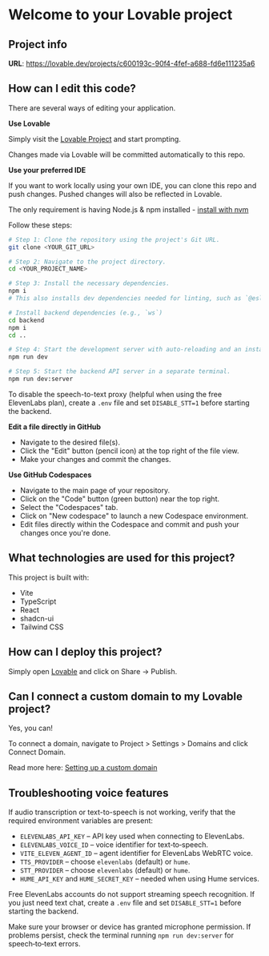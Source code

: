 # Welcome to your Lovable project

## Project info

**URL**: https://lovable.dev/projects/c600193c-90f4-4fef-a688-fd6e111235a6

## How can I edit this code?

There are several ways of editing your application.

**Use Lovable**

Simply visit the [Lovable Project](https://lovable.dev/projects/c600193c-90f4-4fef-a688-fd6e111235a6) and start prompting.

Changes made via Lovable will be committed automatically to this repo.

**Use your preferred IDE**

If you want to work locally using your own IDE, you can clone this repo and push changes. Pushed changes will also be reflected in Lovable.

The only requirement is having Node.js & npm installed - [install with nvm](https://github.com/nvm-sh/nvm#installing-and-updating)

Follow these steps:

```sh
# Step 1: Clone the repository using the project's Git URL.
git clone <YOUR_GIT_URL>

# Step 2: Navigate to the project directory.
cd <YOUR_PROJECT_NAME>

# Step 3: Install the necessary dependencies.
npm i
# This also installs dev dependencies needed for linting, such as `@eslint/js`.

# Install backend dependencies (e.g., `ws`)
cd backend
npm i
cd ..

# Step 4: Start the development server with auto-reloading and an instant preview.
npm run dev

# Step 5: Start the backend API server in a separate terminal.
npm run dev:server
```

To disable the speech-to-text proxy (helpful when using the free ElevenLabs plan), create a `.env` file and set `DISABLE_STT=1` before starting the backend.


**Edit a file directly in GitHub**

- Navigate to the desired file(s).
- Click the "Edit" button (pencil icon) at the top right of the file view.
- Make your changes and commit the changes.

**Use GitHub Codespaces**

- Navigate to the main page of your repository.
- Click on the "Code" button (green button) near the top right.
- Select the "Codespaces" tab.
- Click on "New codespace" to launch a new Codespace environment.
- Edit files directly within the Codespace and commit and push your changes once you're done.

## What technologies are used for this project?

This project is built with:

- Vite
- TypeScript
- React
- shadcn-ui
- Tailwind CSS

## How can I deploy this project?

Simply open [Lovable](https://lovable.dev/projects/c600193c-90f4-4fef-a688-fd6e111235a6) and click on Share -> Publish.

## Can I connect a custom domain to my Lovable project?

Yes, you can!

To connect a domain, navigate to Project > Settings > Domains and click Connect Domain.

Read more here: [Setting up a custom domain](https://docs.lovable.dev/tips-tricks/custom-domain#step-by-step-guide)

## Troubleshooting voice features

If audio transcription or text-to-speech is not working, verify that the required
environment variables are present:

- `ELEVENLABS_API_KEY` – API key used when connecting to ElevenLabs.
- `ELEVENLABS_VOICE_ID` – voice identifier for text‑to‑speech.
- `VITE_ELEVEN_AGENT_ID` – agent identifier for ElevenLabs WebRTC voice.
- `TTS_PROVIDER` – choose `elevenlabs` (default) or `hume`.
- `STT_PROVIDER` – choose `elevenlabs` (default) or `hume`.
- `HUME_API_KEY` and `HUME_SECRET_KEY` – needed when using Hume services.

Free ElevenLabs accounts do not support streaming speech recognition. If you just
need text chat, create a `.env` file and set `DISABLE_STT=1` before starting the
backend.

Make sure your browser or device has granted microphone permission. If problems
persist, check the terminal running `npm run dev:server` for speech‑to‑text
errors.
